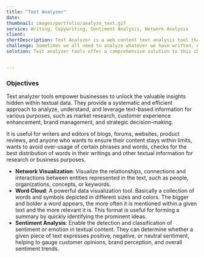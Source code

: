 ```yaml
---
title: "Text Analyzer"
date:
thumbnail: images/portfolio/analyze_text.gif
service: Writing, Copywriting, Sentiment Analysis, Network Analysis
client:
shortDescription: Text Analyzer is a web content text analysis tool that provides useful statistics about your content like the count of characters, words, sentences, paragraphs, spaces, punctuations, the frequency of phrases and words.
challenge: Sometimes we all need to analyze whatever we have written, especially if you work as a writer, editor or translator. You need summary statistics about your text to help you understand its complexity and readability. 
solution: Text analyzer tools offer a comprehensive solution to this challenge, employing advanced natural language processing (NLP) techniques to analyze, interpret, and derive meaningful patterns from diverse text sources. From sentiment analysis and keyword extraction to topic modeling and summarization, this tools have become indispensable assets in data-driven decision-making, content optimization, and enhancing customer experiences


---
```




### Objectives
Text analyzer tools empower businesses to unlock the valuable insights hidden within textual data. They provide a systematic and efficient approach to analyze, understand, and leverage text-based information for various purposes, such as market research, customer experience enhancement, brand management, and strategic decision-making.

It is useful for writers and editors of blogs, forums, websites, product reviews, and anyone who wants to ensure their content stays within limits, wants to avoid over-usage of certain phrases and words, checks for the best distribution of words in their writings and other textual information for research or business purposes.


-  **Network Visualization**: Visualize the relationships, connections and interactions between entities represented in the text, such as people, organizations, concepts, or keywords.
-  **Word Cloud**: A powerful data visualization tool.  Basically a collection of words and symbols depicted in different sizes and colors. The bigger and bolder a word appears, the more often it is mentioned within a given text and the more relevant it is. This format is useful for forming a summary by quickly identifying the prominent ideas.
-  **Sentiment Analysis**: Enable the detection and classification of sentiment or emotion in textual content. They can determine whether a given piece of text expresses positive, negative, or neutral sentiment, helping to gauge customer opinions, brand perception, and overall sentiment trends.

